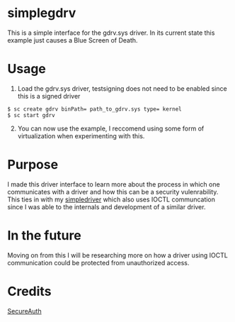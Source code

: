 # simplegdrv

This is a simple interface for the gdrv.sys driver. In its current state this example just causes a Blue Screen of Death. <br>

# Usage

1. Load the gdrv.sys driver, testsigning does not need to be enabled since this is a signed driver
```
$ sc create gdrv binPath= path_to_gdrv.sys type= kernel
$ sc start gdrv
```

2. You can now use the example, I reccomend using some form of virtualization when experimenting with this.

# Purpose

I made this driver interface to learn more about the process in which one communicates with a driver and how this can be a security vulenrability. <br>
This ties in with my [simpledriver](https://github.com/unmap/simpledriver) which also uses IOCTL communcation since I was able to the internals and development of a similar driver.
# In the future

Moving on from this I will be researching more on how a driver using IOCTL communication could be protected from unauthorized access.

# Credits

[SecureAuth](https://www.secureauth.com/labs/advisories/gigabyte-drivers-elevation-of-privilege-vulnerabilities/) 
